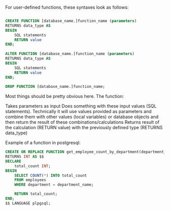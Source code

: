 For user-defined functions, these syntaxes look as follows:
```SQL

CREATE FUNCTION [database_name.]function_name (parameters)
RETURNS data_type AS
BEGIN
    SQL statements
    RETURN value
END;
    
ALTER FUNCTION [database_name.]function_name (parameters)
RETURNS data_type AS
BEGIN
    SQL statements
    RETURN value
END;
    
DROP FUNCTION [database_name.]function_name;
```

Most things should be pretty obvious here. The function:

Takes parameters as input
Does something with these input values (SQL statements). Technically it will use values provided as parameters and combine them with other values (local variables) or database objects and then return the result of these combinations/calculations
Returns result of the calculation (RETURN value) with the previously defined type (RETURNS data_type)

Example of a function in postgresql:
```SQL
CREATE OR REPLACE FUNCTION get_employee_count_by_department(department_name TEXT)
RETURNS INT AS $$
DECLARE
    total_count INT;
BEGIN
    SELECT COUNT(*) INTO total_count
    FROM employees
    WHERE department = department_name;

    RETURN total_count;
END;
$$ LANGUAGE plpgsql;
```



